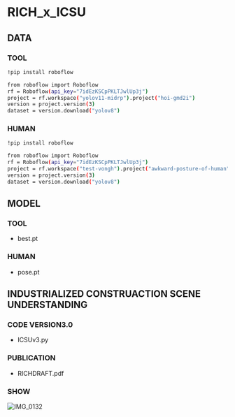 # RICH_x_ICSU

## DATA

### TOOL

```bash
!pip install roboflow

from roboflow import Roboflow
rf = Roboflow(api_key="7idEzKSCpPKLTJwlUp3j")
project = rf.workspace("yolov11-midrp").project("hoi-gmd2i")
version = project.version(3)
dataset = version.download("yolov8")
```

### HUMAN

```bash
!pip install roboflow

from roboflow import Roboflow
rf = Roboflow(api_key="7idEzKSCpPKLTJwlUp3j")
project = rf.workspace("test-vongh").project("awkward-posture-of-human")
version = project.version(3)
dataset = version.download("yolov8")
```
## MODEL

### TOOL
- best.pt

### HUMAN
- pose.pt

## INDUSTRIALIZED CONSTRUACTION SCENE UNDERSTANDING

### CODE VERSION3.0
- ICSUv3.py

### PUBLICATION
- RICHDRAFT.pdf

### SHOW
![IMG_0132](https://github.com/user-attachments/assets/31641e68-23e0-4f8a-8fcf-e46669660d01)
